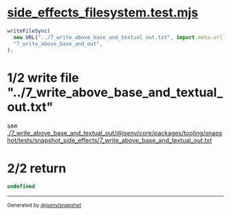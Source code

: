 # [side_effects_filesystem.test.mjs](../../side_effects_filesystem.test.mjs)

```js
writeFileSync(
  new URL("../7_write_above_base_and_textual_out.txt", import.meta.url),
  "7_write_above_base_and_out",
);
```

# 1/2 write file "../7_write_above_base_and_textual_out.txt"

see [./7_write_above_base_and_textual_out/@jsenv/core/packages/tooling/snapshot/tests/snapshot_side_effects/7_write_above_base_and_textual_out.txt](./7_write_above_base_and_textual_out/@jsenv/core/packages/tooling/snapshot/tests/snapshot_side_effects/7_write_above_base_and_textual_out.txt)

# 2/2 return

```js
undefined
```

---

<sub>
  Generated by <a href="https://github.com/jsenv/core/tree/main/packages/independent/snapshot">@jsenv/snapshot</a>
</sub>
